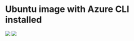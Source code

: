# Ubuntu image with Azure CLI installed

<a href="https://portal.azure.com/#create/Microsoft.Template/uri/https%3A%2F%2Fraw.githubusercontent.com%2Fdanielurbina%2Fazure-templates%2Fmaster%2FUbuntuVMWithCLI%2Fazuredeploy.json" target="_blank"><img src="http://azuredeploy.net/deploybutton.png"/></a>
<a href="http://armviz.io/#/?load=https%3A%2F%2Fraw.githubusercontent.com%2Fdanielurbina%2Fazure-templates%2Fmaster%2FUbuntuVMWithCLI%2azuredeploy.json" target="_blank">
    <img src="http://armviz.io/visualizebutton.png"/>
</a>
